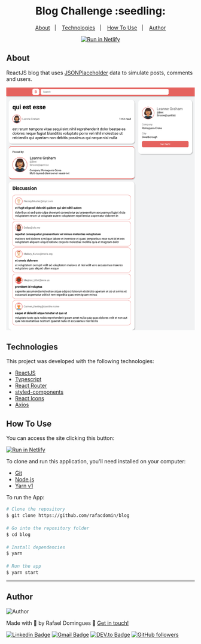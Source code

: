 <h1 align="center">
    Blog Challenge :seedling:
    <br>
</h1>


<p align="center">
  <a href="#about">About</a>&nbsp;&nbsp;&nbsp;|&nbsp;&nbsp;&nbsp;
  <a href="#technologies">Technologies</a>&nbsp;&nbsp;&nbsp;|&nbsp;&nbsp;&nbsp;
  <a href="#how-to-use">How To Use</a>&nbsp;&nbsp;&nbsp;|&nbsp;&nbsp;&nbsp;
  <a href="#author">Author</a>
</p>

<p align="center">
  <a href="https://littleblog.netlify.app" target="_blank"><img src="https://api.netlify.com/api/v1/badges/553c749d-5122-4b43-a8a8-c8e6a84310e5/deploy-status" alt="Run in Netlify"></a>
</p>

## About

ReactJS blog that uses [JSONPlaceholder](https://jsonplaceholder.typicode.com) data to simulate posts, comments and users.

<p align='center'>
  <img src="https://github.com/rafacdomin/blog/blob/master/.github/postpage.png?raw=true" alt="Homepage" width="700"/>
</p>

## Technologies

This project was developed with the following technologies:

- [ReactJS](https://reactjs.org)
- [Typescript](https://www.typescriptlang.org/)
- [React Router](https://reactrouter.com)
- [styled-components](https://styled-components.com/)
- [React Icons](https://react-icons.github.io/react-icons/)
- [Axios](https://github.com/axios/axios)

## How To Use
You can access the site clicking this button:

<a href="https://littleblog.netlify.app" target="_blank"><img src="https://api.netlify.com/api/v1/badges/553c749d-5122-4b43-a8a8-c8e6a84310e5/deploy-status" alt="Run in Netlify"></a>


To clone and run this application, you'll need installed on your computer:
- [Git](https://git-scm.com)
- [Node.js](https://nodejs.org/)
- [Yarn v1](https://classic.yarnpkg.com/) 

To run the App:

```bash
# Clone the repository
$ git clone https://github.com/rafacdomin/blog

# Go into the repository folder
$ cd blog

# Install dependencies
$ yarn

# Run the app
$ yarn start
```

---

## Author

<img  border-radius="50px" src="https://avatars3.githubusercontent.com/u/40310160?s=460&u=d2babe9b7f1c365955699550074910a1957525c8&v=4" width="100px" alt="Author"/>

Made with :purple_heart: by Rafael Domingues :wave: [Get in touch!](https://www.linkedin.com/in/rafaelcodomingues/)

[![Linkedin Badge](https://img.shields.io/badge/-Rafael_Domingues-blue?style=flat-square&logo=Linkedin&logoColor=white&link=https://www.linkedin.com/in/rafaelcodomingues/)](https://www.linkedin.com/in/rafaelcodomingues/)
[![Gmail Badge](https://img.shields.io/badge/-rafaelcodomingues@gmail.com-c14438?style=flat-square&logo=Gmail&logoColor=white&link=mailto:rafaelcodomingues@gmail.com)](mailto:rafaelcodomingues@gmail.com)
[![DEV.to Badge](https://img.shields.io/badge/DEV.to-rafacdomin-black)](https://dev.to/rafacdomin)
[![GitHub followers](https://img.shields.io/github/followers/rafacdomin?label=Follow&style=social)](https://github.com/rafacdomin/?tab=follow)
